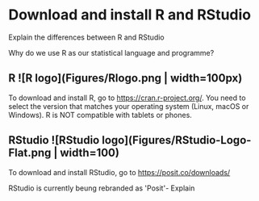# Download and install R and RStudio

Explain the differences between R and RStudio

Why do we use R as our statistical language and programme?

## R ![R logo](Figures/Rlogo.png | width=100px)
To download and install R, go to https://cran.r-project.org/.
You need to select the version that matches your operating system (Linux, macOS or Windows). 
R is NOT compatible with tablets or phones.  

## RStudio ![RStudio logo](Figures/RStudio-Logo-Flat.png | width=100)
To download and install RStudio, go to https://posit.co/downloads/

RStudio is currently beung rebranded as 'Posit'- Explain
